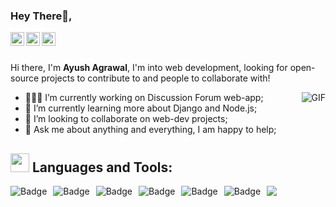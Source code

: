 ### Hey There👋, 

<a href="https://www.linkedin.com/in/ayush-agrawal-585018191/">
  <img align="left" alt="Ayush's LinkdeIn" width="22px" src="https://cdn.jsdelivr.net/npm/simple-icons@v3/icons/linkedin.svg" />
</a>
<a href="https://www.instagram.com/i_ayussh/">
  <img align="left" alt="Ayush's Instagram" width="22px" src="https://cdn.jsdelivr.net/npm/simple-icons@v3/icons/instagram.svg" />
</a>
<a href="ayush.ayush703@gmail.com">
  <img align="left" alt="Ayush's Gmail" width="22px" src="https://cdn.jsdelivr.net/npm/simple-icons@v3/icons/gmail.svg" />
</a>
<br />
<br />

Hi there, I'm **Ayush Agrawal**, I'm into web development, looking for open-source projects to contribute to and people to collaborate with! 

  <img align="right" alt="GIF" src="https://i.pinimg.com/originals/e4/26/70/e426702edf874b181aced1e2fa5c6cde.gif" />


- 👨🏽‍💻 I’m currently working on Discussion Forum web-app;
- 🌱 I’m currently learning more about Django and Node.js; 
- 👯 I’m looking to collaborate on web-dev projects;
- 💬 Ask me about anything and everything, I am happy to help;

  
## <img src="https://media.giphy.com/media/WUlplcMpOCEmTGBtBW/giphy.gif" width="30">  Languages and Tools:

<img alt="Badge" style="float: left; margin-right: 10px;" src="https://img.shields.io/badge/python%20-%2314354C.svg?&style=for-the-badge&logo=python&logoColor=white"/> <img src="https://img.shields.io/badge/django%20-%23092E20.svg?&style=for-the-badge&logo=django&logoColor=white"/>
 <img alt="Badge" style="float: left; margin-right: 10px;"  src="https://img.shields.io/badge/html5%20-%23E34F26.svg?&style=for-the-badge&logo=html5&logoColor=white"/> <img alt="Badge" style="float: left; margin-right: 10px;"  src="https://img.shields.io/badge/css3%20-%231572B6.svg?&style=for-the-badge&logo=css3&logoColor=white"/> <img alt="Badge" style="float: left; margin-right: 10px;"  src="https://img.shields.io/badge/javascript%20-%23323330.svg?&style=for-the-badge&logo=javascript&logoColor=%23F7DF1E"/> <img alt="Badge" style="float: left; margin-right: 10px;"  src="https://img.shields.io/badge/bootstrap%20-%23563D7C.svg?&style=for-the-badge&logo=bootstrap&logoColor=white"/> <img alt="Badge" style="float: left; margin-right: 10px;"  src="https://img.shields.io/badge/git%20-%23F05033.svg?&style=for-the-badge&logo=git&logoColor=white"/>   

<br>





